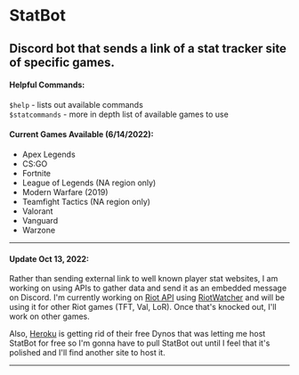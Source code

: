 # StatBot
## Discord bot that sends a link of a stat tracker site of specific games.

#### Helpful Commands:
`$help` - lists out available commands  
`$statcommands` - more in depth list of available games to use

#### Current Games Available (6/14/2022):
- Apex Legends  
- CS:GO  
- Fortnite  
- League of Legends (NA region only)  
- Modern Warfare (2019)  
- Teamfight Tactics (NA region only)  
- Valorant  
- Vanguard  
- Warzone  

---

#### Update Oct 13, 2022:
Rather than sending external link to well known player stat websites, I am working on using APIs to gather data and send it as an embedded message on Discord. I'm currently working on [Riot API](https://developer.riotgames.com/) using [RiotWatcher](https://riot-watcher.readthedocs.io/en/latest/) and will be using it for other Riot games (TFT, Val, LoR). Once that's knocked out, I'll work on other games.

Also, [Heroku](https://www.heroku.com/) is getting rid of their free Dynos that was letting me host StatBot for free so I'm gonna have to pull StatBot out until I feel that it's polished and I'll find another site to host it.

---
